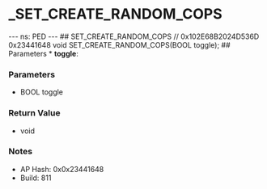 # _SET_CREATE_RANDOM_COPS

--- ns: PED --- ## SET_CREATE_RANDOM_COPS  // 0x102E68B2024D536D 0x23441648 void SET_CREATE_RANDOM_COPS(BOOL toggle);   ## Parameters * **toggle**:

### Parameters
* BOOL toggle

### Return Value
* void

### Notes
* AP Hash: 0x0x23441648
* Build: 811

